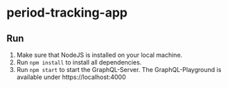 # period-tracking-app

## Run
1. Make sure that NodeJS is installed on your local machine. 
2. Run `npm install` to install all dependencies.
3. Run `npm start` to start the GraphQL-Server. The GraphQL-Playground is available under https://localhost:4000 
